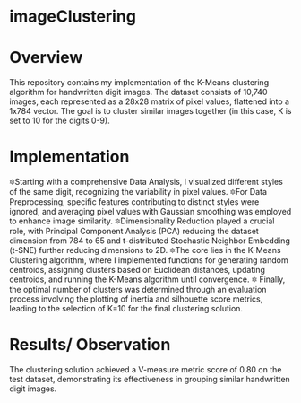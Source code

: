 # imageClustering

#  Overview
This repository contains my implementation of the K-Means clustering algorithm for handwritten digit images.
The dataset consists of 10,740 images, each represented as a 28x28 matrix of pixel values, flattened into a 1x784 vector. 
The goal is to cluster similar images together (in this case, K is set to 10 for the digits 0-9).

# Implementation
🔯Starting with a comprehensive Data Analysis, I visualized different styles of the same digit, recognizing the variability in pixel values. 
🔯For Data Preprocessing, specific features contributing to distinct styles were ignored, and averaging pixel values with Gaussian smoothing was employed to enhance image similarity.
🔯Dimensionality Reduction played a crucial role, with Principal Component Analysis (PCA) reducing the dataset dimension from 784 to 65 and t-distributed Stochastic Neighbor Embedding (t-SNE) further reducing dimensions to 2D. 
🔯The core lies in the K-Means Clustering algorithm, where I implemented functions for generating random centroids, assigning clusters based on Euclidean distances, updating centroids, and running the K-Means algorithm until convergence.
🔯 Finally, the optimal number of clusters was determined through an evaluation process involving the plotting of inertia and silhouette score metrics, leading to the selection of K=10 for the final clustering solution. 

# Results/ Observation
The clustering solution achieved a V-measure metric score of 0.80 on the test dataset, demonstrating its effectiveness in grouping similar handwritten digit images.
